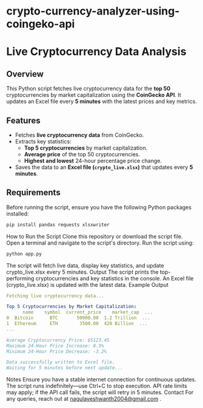 # crypto-currency-analyzer-using-coingeko-api
# Live Cryptocurrency Data Analysis

## Overview
This Python script fetches live cryptocurrency data for the **top 50** cryptocurrencies by market capitalization using the **CoinGecko API**. It updates an Excel file every **5 minutes** with the latest prices and key metrics.

## Features
- Fetches **live cryptocurrency data** from CoinGecko.
- Extracts key statistics:
  - **Top 5 cryptocurrencies** by market capitalization.
  - **Average price** of the top 50 cryptocurrencies.
  - **Highest and lowest** 24-hour percentage price change.
- Saves the data to an **Excel file (`crypto_live.xlsx`)** that updates every **5 minutes**.

## Requirements
Before running the script, ensure you have the following Python packages installed:

```bash
pip install pandas requests xlsxwriter
```
How to Run the Script
Clone this repository or download the script file.
Open a terminal and navigate to the script's directory.
Run the script using:
```bash
python app.py
```

The script will fetch live data, display key statistics, and update crypto_live.xlsx every 5 minutes.
Output
The script prints the top-performing cryptocurrencies and key statistics in the console.
An Excel file (crypto_live.xlsx) is updated with the latest data.
Example Output
```yaml
Fetching live cryptocurrency data...

Top 5 Cryptocurrencies by Market Capitalization:
      name    symbol  current_price    market_cap  ...
0  Bitcoin      BTC       50000.00  1.2 Trillion  ...
1  Ethereum     ETH        3500.00  420 Billion  ...
...

Average Cryptocurrency Price: $5123.45
Maximum 24-Hour Price Increase: 8.5%
Minimum 24-Hour Price Decrease: -3.2%

Data successfully written to Excel file.
Waiting for 5 minutes before next update...
```
Notes
Ensure you have a stable internet connection for continuous updates.
The script runs indefinitely—use Ctrl+C to stop execution.
API rate limits may apply; if the API call fails, the script will retry in 5 minutes.
Contact
For any queries, reach out at nagulayeshwanth2004@gmail.com \.

